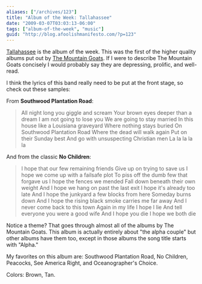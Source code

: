 ```yaml
---
aliases: ["/archives/123"]
title: "Album of the Week: Tallahassee"
date: "2009-03-07T03:03:13-06:00"
tags: ["album-of-the-week", "music"]
guid: "http://blog.afoolishmanifesto.com/?p=123"
---
```

[Tallahassee](http://amazon.com/dp/B00006YXH6/) is the album of the week. This was the first of the higher quality albums put out by [The Mountain Goats](http://www.amazon.com/gp/redirect.html?ie=UTF8&location=http%3A%2F%2Fwww.amazon.com%2Fgp%2Fentity%2FMountain-Goats%2FB000AQ792G%3Fie%3DUTF8%26ref%255F%3Dntt%255Fmus%255Fdp%255Fpel&tag=afooman-20&linkCode=ur2&camp=1789&creative=390957). If I were to describe The Mountain Goats concisely I would probably say they are depressing, prolific, and well-read.

I think the lyrics of this band really need to be put at the front stage, so check out these samples:

From **Southwood Plantation Road**:

> All night long you giggle and scream Your brown eyes deeper than a dream I am not going to lose you We are going to stay married In this house like a Louisiana graveyard Where nothing stays buried On Southwood Plantation Road Where the dead will walk again Put on their Sunday best And go with unsuspecting Christian men La la la la la

And from the classic **No Children**:

> I hope that our few remaining friends Give up on trying to save us I hope we come up with a failsafe plot To piss off the dumb few that forgave us I hope the fences we mended Fall down beneath their own weight And I hope we hang on past the last exit I hope it's already too late And I hope the junkyard a few blocks from here Someday burns down And I hope the rising black smoke carries me far away And I never come back to this town Again in my life I hope I lie And tell everyone you were a good wife And I hope you die I hope we both die

Notice a theme? That goes through almost all of the albums by The Mountain Goats. This album is actually entirely about "the alpha couple" but other albums have them too, except in those albums the song title starts with "Alpha."

My favorites on this album are: Southwood Plantation Road, No Children, Peacocks, See America Right, and Oceanographer's Choice.

Colors: Brown, Tan.
